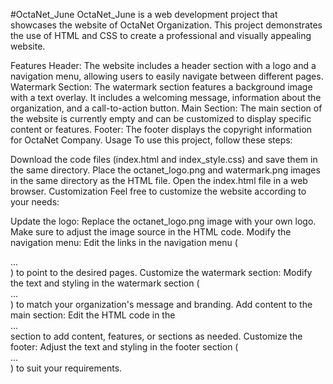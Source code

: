 #OctaNet_June
OctaNet_June is a web development project that showcases the website of OctaNet Organization. This project demonstrates the use of HTML and CSS to create a professional and visually appealing website.

Features
Header: The website includes a header section with a logo and a navigation menu, allowing users to easily navigate between different pages.
Watermark Section: The watermark section features a background image with a text overlay. It includes a welcoming message, information about the organization, and a call-to-action button.
Main Section: The main section of the website is currently empty and can be customized to display specific content or features.
Footer: The footer displays the copyright information for OctaNet Company.
Usage
To use this project, follow these steps:

Download the code files (index.html and index_style.css) and save them in the same directory.
Place the octanet_logo.png and watermark.png images in the same directory as the HTML file.
Open the index.html file in a web browser.
Customization
Feel free to customize the website according to your needs:

Update the logo: Replace the octanet_logo.png image with your own logo. Make sure to adjust the image source in the HTML code.
Modify the navigation menu: Edit the links in the navigation menu (<nav>...</nav>) to point to the desired pages.
Customize the watermark section: Modify the text and styling in the watermark section (<div class=watermark-container>...</div>) to match your organization's message and branding.
Add content to the main section: Edit the HTML code in the <main>...</main> section to add content, features, or sections as needed.
Customize the footer: Adjust the text and styling in the footer section (<footer>...</footer>) to suit your requirements.
